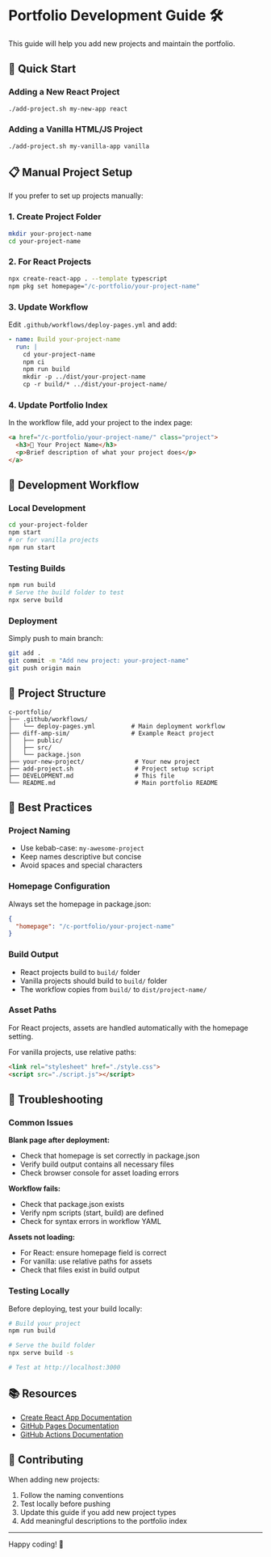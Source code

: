 # Portfolio Development Guide 🛠️

This guide will help you add new projects and maintain the portfolio.

## 🚀 Quick Start

### Adding a New React Project
```bash
./add-project.sh my-new-app react
```

### Adding a Vanilla HTML/JS Project
```bash
./add-project.sh my-vanilla-app vanilla
```

## 📋 Manual Project Setup

If you prefer to set up projects manually:

### 1. Create Project Folder
```bash
mkdir your-project-name
cd your-project-name
```

### 2. For React Projects
```bash
npx create-react-app . --template typescript
npm pkg set homepage="/c-portfolio/your-project-name"
```

### 3. Update Workflow
Edit `.github/workflows/deploy-pages.yml` and add:

```yaml
- name: Build your-project-name
  run: |
    cd your-project-name
    npm ci
    npm run build
    mkdir -p ../dist/your-project-name
    cp -r build/* ../dist/your-project-name/
```

### 4. Update Portfolio Index
In the workflow file, add your project to the index page:

```html
<a href="/c-portfolio/your-project-name/" class="project">
  <h3>🎨 Your Project Name</h3>
  <p>Brief description of what your project does</p>
</a>
```

## 🔧 Development Workflow

### Local Development
```bash
cd your-project-folder
npm start
# or for vanilla projects
npm run start
```

### Testing Builds
```bash
npm run build
# Serve the build folder to test
npx serve build
```

### Deployment
Simply push to main branch:
```bash
git add .
git commit -m "Add new project: your-project-name"
git push origin main
```

## 📁 Project Structure

```
c-portfolio/
├── .github/workflows/
│   └── deploy-pages.yml          # Main deployment workflow
├── diff-amp-sim/                 # Example React project
│   ├── public/
│   ├── src/
│   └── package.json
├── your-new-project/              # Your new project
├── add-project.sh                 # Project setup script
├── DEVELOPMENT.md                 # This file
└── README.md                      # Main portfolio README
```

## 🎯 Best Practices

### Project Naming
- Use kebab-case: `my-awesome-project`
- Keep names descriptive but concise
- Avoid spaces and special characters

### Homepage Configuration
Always set the homepage in package.json:
```json
{
  "homepage": "/c-portfolio/your-project-name"
}
```

### Build Output
- React projects build to `build/` folder
- Vanilla projects should build to `build/` folder
- The workflow copies from `build/` to `dist/project-name/`

### Asset Paths
For React projects, assets are handled automatically with the homepage setting.

For vanilla projects, use relative paths:
```html
<link rel="stylesheet" href="./style.css">
<script src="./script.js"></script>
```

## 🐛 Troubleshooting

### Common Issues

**Blank page after deployment:**
- Check that homepage is set correctly in package.json
- Verify build output contains all necessary files
- Check browser console for asset loading errors

**Workflow fails:**
- Check that package.json exists
- Verify npm scripts (start, build) are defined
- Check for syntax errors in workflow YAML

**Assets not loading:**
- For React: ensure homepage field is correct
- For vanilla: use relative paths for assets
- Check that files exist in build output

### Testing Locally
Before deploying, test your build locally:

```bash
# Build your project
npm run build

# Serve the build folder
npx serve build -s

# Test at http://localhost:3000
```

## 📚 Resources

- [Create React App Documentation](https://create-react-app.dev/)
- [GitHub Pages Documentation](https://docs.github.com/en/pages)
- [GitHub Actions Documentation](https://docs.github.com/en/actions)

## 🤝 Contributing

When adding new projects:
1. Follow the naming conventions
2. Test locally before pushing
3. Update this guide if you add new project types
4. Add meaningful descriptions to the portfolio index

---

Happy coding! 🎉
